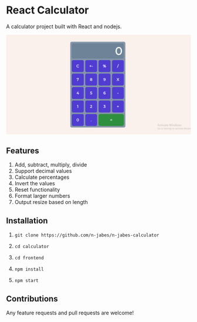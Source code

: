 # React Calculator

A calculator project built with React and nodejs.

![Calculator Screenshot](../calc.png)

## Features

1. Add, subtract, multiply, divide
2. Support decimal values
3. Calculate percentages
4. Invert the values
5. Reset functionality
6. Format larger numbers
7. Output resize based on length

## Installation

1. `git clone https://github.com/n-jabes/n-jabes-calculator`

2. `cd calculator`

3. `cd frontend`

4. `npm install`

5. `npm start`

## Contributions

Any feature requests and pull requests are welcome!

